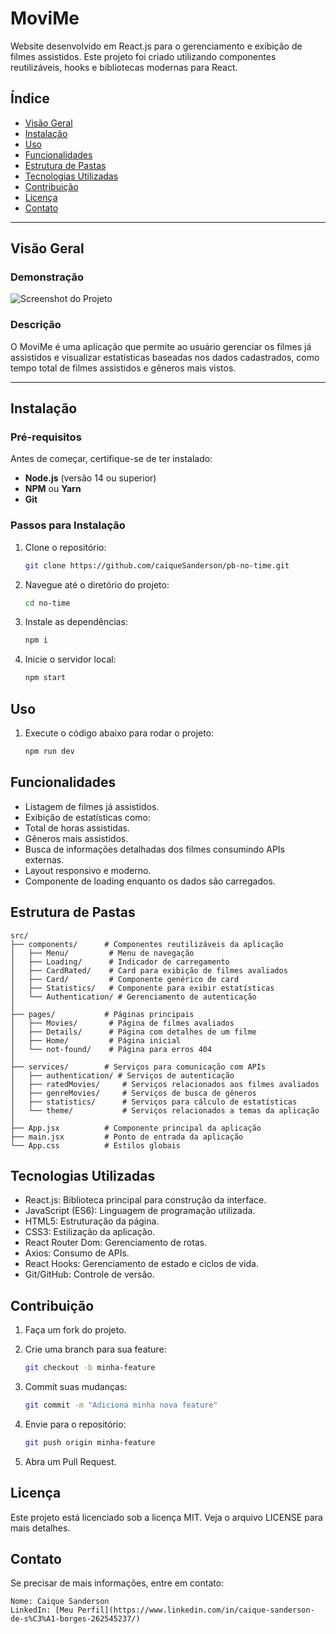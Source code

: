 # MoviMe

Website desenvolvido em React.js para o gerenciamento e exibição de filmes assistidos. Este projeto foi criado utilizando componentes reutilizáveis, hooks e bibliotecas modernas para React.

## Índice

- [Visão Geral](#visão-geral)
- [Instalação](#instalação)
- [Uso](#uso)
- [Funcionalidades](#funcionalidades)
- [Estrutura de Pastas](#estrutura-de-pastas)
- [Tecnologias Utilizadas](#tecnologias-utilizadas)
- [Contribuição](#contribuição)
- [Licença](#licença)
- [Contato](#contato)

---

## Visão Geral

### Demonstração

![Screenshot do Projeto](link-para-imagem)

### Descrição

O MoviMe é uma aplicação que permite ao usuário gerenciar os filmes já assistidos e visualizar estatísticas baseadas nos dados cadastrados, como tempo total de filmes assistidos e gêneros mais vistos.

---

## Instalação

### Pré-requisitos

Antes de começar, certifique-se de ter instalado:

- **Node.js** (versão 14 ou superior)
- **NPM** ou **Yarn**
- **Git**

### Passos para Instalação

1. Clone o repositório: 
    ```bash
   git clone https://github.com/caiqueSanderson/pb-no-time.git

2. Navegue até o diretório do projeto:
    ```bash
   cd no-time

3. Instale as dependências:
    ```bash
   npm i

4. Inicie o servidor local:
    ```bash
   npm start

## Uso

1. Execute o código abaixo para rodar o projeto:
    ```bash
   npm run dev

## Funcionalidades

- Listagem de filmes já assistidos.
- Exibição de estatísticas como:
-  Total de horas assistidas.
-  Gêneros mais assistidos.
- Busca de informações detalhadas dos filmes consumindo APIs externas.
- Layout responsivo e moderno.
- Componente de loading enquanto os dados são carregados.

## Estrutura de Pastas

```plaintext
src/
├── components/      # Componentes reutilizáveis da aplicação
│   ├── Menu/         # Menu de navegação
│   ├── Loading/      # Indicador de carregamento
│   ├── CardRated/    # Card para exibição de filmes avaliados
│   ├── Card/         # Componente genérico de card
│   ├── Statistics/   # Componente para exibir estatísticas
│   └── Authentication/ # Gerenciamento de autenticação
│
├── pages/           # Páginas principais
│   ├── Movies/       # Página de filmes avaliados
│   ├── Details/      # Página com detalhes de um filme
│   ├── Home/         # Página inicial
│   └── not-found/    # Página para erros 404
│
├── services/        # Serviços para comunicação com APIs
│   ├── authentication/ # Serviços de autenticação
│   ├── ratedMovies/     # Serviços relacionados aos filmes avaliados
│   ├── genreMovies/     # Serviços de busca de gêneros
│   ├── statistics/      # Serviços para cálculo de estatísticas
│   └── theme/           # Serviços relacionados a temas da aplicação
│
├── App.jsx          # Componente principal da aplicação
├── main.jsx         # Ponto de entrada da aplicação
└── App.css          # Estilos globais
```

## Tecnologias Utilizadas

- React.js: Biblioteca principal para construção da interface.
- JavaScript (ES6): Linguagem de programação utilizada.
- HTML5: Estruturação da página.
- CSS3: Estilização da aplicação.
- React Router Dom: Gerenciamento de rotas.
- Axios: Consumo de APIs.
- React Hooks: Gerenciamento de estado e ciclos de vida.
- Git/GitHub: Controle de versão.

## Contribuição

1. Faça um fork do projeto.

2. Crie uma branch para sua feature:
   ```bash
   git checkout -b minha-feature

3. Commit suas mudanças:
    ```bash
   git commit -m "Adiciona minha nova feature"

4. Envie para o repositório:
   ```bash
   git push origin minha-feature

5. Abra um Pull Request.

## Licença

Este projeto está licenciado sob a licença MIT. Veja o arquivo LICENSE para mais detalhes.

## Contato
Se precisar de mais informações, entre em contato:

    Nome: Caique Sanderson
    LinkedIn: [Meu Perfil](https://www.linkedin.com/in/caique-sanderson-de-s%C3%A1-borges-262545237/)
